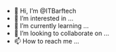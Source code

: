- 👋 Hi, I’m @ITBarftech
- 👀 I’m interested in ...
- 🌱 I’m currently learning ...
- 💞️ I’m looking to collaborate on ...
- 📫 How to reach me ...

<!---
ITBarftech/ITBarftech is a ✨ special ✨ repository because its `README.md` (this file) appears on your GitHub profile.
You can click the Preview link to take a look at your changes.
--->
